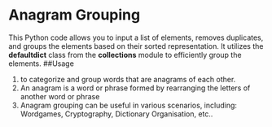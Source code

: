 # Anagram Grouping

This Python code allows you to input a list of elements, removes duplicates, and groups the elements based on their sorted representation. It utilizes the **defaultdict** class from the **collections** module to efficiently group the elements.
##Usage
1. to categorize and group words that are anagrams of each other.
2. An anagram is a word or phrase formed by rearranging the letters of another word or phrase
3. Anagram grouping can be useful in various scenarios, including: Wordgames, Cryptography, Dictionary Organisation, etc..
